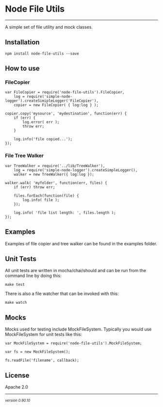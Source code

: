 # Node File Utils
- - -

A simple set of file utility and mock classes.


## Installation

    npm install node-file-utils --save


## How to use

### FileCopier

	var FileCopier = require('node-file-utils').FileCopier,
		log = require('simple-node-logger').createSimipleLogger('FileCopier'),
		copier = new FileCopier( { log:log } );
		
	copier.copy('mysource', 'mydestination', function(err) {
		if (err) {
			log.error( err );
			throw err;
		}
		
		log.info('file copied...');
	});

### File Tree Walker

	var TreeWalker = require('../lib/TreeWalker'),
    	log = require('simple-node-logger').createSimpleLogger(),
    	walker = new TreeWalker({ log:log }); 

	walker.walk( 'myfolder', function(err, files) {
    	if (err) throw err;

    	files.forEach(function(file) {
        	log.info( file );
    	}); 

    	log.info( 'file list length: ', files.length );
	});

## Examples

Examples of file copier and tree walker can be found in the examples folder.

## Unit Tests

All unit tests are written in mocha/chai/should and can be run from the command line by doing this:

	make test
	
There is also a file watcher that can be invoked with this:

	make watch
	
## Mocks

Mocks used for testing include MockFileSystem.  Typically you would use MockFileSystem for unit tests like this:

    var MockFileSystem = require('node-file-utils').MockFileSystem;

    var fs = new MockFileSystem();

    fs.readFile('filename', callback);

## License

Apache 2.0

- - -
<p><small><em>version 0.90.10</em></small></p>
